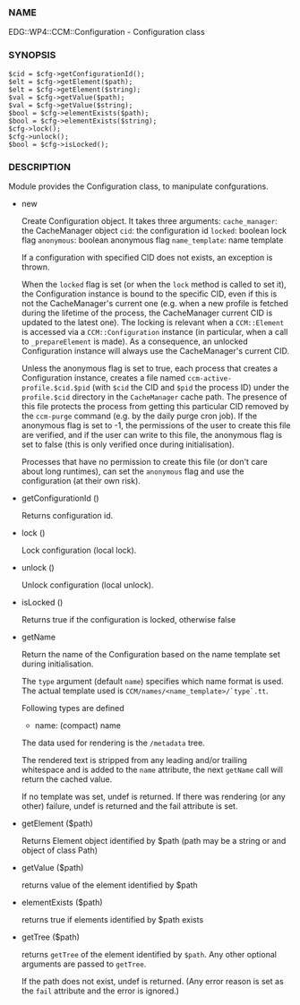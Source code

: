 
### NAME

EDG::WP4::CCM::Configuration - Configuration class

### SYNOPSIS

    $cid = $cfg->getConfigurationId();
    $elt = $cfg->getElement($path);
    $elt = $cfg->getElement($string);
    $val = $cfg->getValue($path);
    $val = $cfg->getValue($string);
    $bool = $cfg->elementExists($path);
    $bool = $cfg->elementExists($string);
    $cfg->lock();
    $cfg->unlock();
    $bool = $cfg->isLocked();

### DESCRIPTION

Module provides the Configuration class, to manipulate confgurations.

- new

    Create Configuration object. It takes three arguments:
        `cache_manager`: the CacheManager object
        `cid`: the configuration id
        `locked`: boolean lock flag
        `anonymous`: boolean anonymous flag
        `name_template`: name template

    If a configuration with specified CID does not exists, an exception is
    thrown.

    When the `locked` flag is set (or when the `lock` method is called to set it),
    the Configuration instance is bound to the specific CID, even if this is not
    the CacheManager's current one (e.g. when a new profile is fetched during the lifetime
    of the process, the CacheManager current CID is updated to the latest one).
    The locking is relevant when a `CCM::Element` is accessed via
    a `CCM::Configuration` instance (in particular, when a call to `_prepareElement`
    is made).
    As a consequence, an unlocked Configuration instance will always use the
    CacheManager's current CID.

    Unless the anonymous flag is set to true, each process that creates a
    Configuration instance, creates a file named `ccm-active-profile.$cid.$pid`
    (with `$cid` the CID and `$pid` the process ID) under the `profile.$cid`
    directory in the `CacheManager` cache path. The presence of this file protects
    the process from getting this particular CID removed by the `ccm-purge` command
    (e.g. by the daily purge cron job).
    If the anonymous flag is set to -1, the permissions of the user to create this file
    are verified, and if the user can write to this file, the anonymous flag is set to
    false (this is only verified once during initialisation).

    Processes that have no permission to create this file (or don't care about long
    runtimes), can set the `anonymous` flag and use the configuration
    (at their own risk).

- getConfigurationId ()

    Returns configuration id.

- lock ()

    Lock configuration (local lock).

- unlock ()

    Unlock configuration (local unlock).

- isLocked ()

    Returns true if the configuration is locked, otherwise false

- getName

    Return the name of the Configuration
    based on the name template set during initialisation.

    The `type` argument (default `name`) specifies which
    name format is used.
    The actual template used is `` CCM/names/<name_template>/`type`.tt ``.

    Following types are defined

    - name: (compact) name

    The data used for rendering is the `/metadata` tree.

    The rendered text is stripped from any leading and/or trailing whitespace
    and is added to the `name` attribute,
    the next `getName` call will return the cached value.

    If no template was set, undef is returned.
    If there was rendering (or any other) failure,
    undef is returned and the fail attribute is set.

- getElement ($path)

    Returns Element object identified by $path (path may be a string or
    and object of class Path)

- getValue ($path)

    returns value of the element identified by $path

- elementExists ($path)

    returns true if elements identified by $path exists

- getTree ($path)

    returns `getTree` of the element identified by `$path`.
    Any other optional arguments are passed to `getTree`.

    If the path does not exist, undef is returned. (Any error
    reason is set as the `fail` attribute and the error is ignored.)
